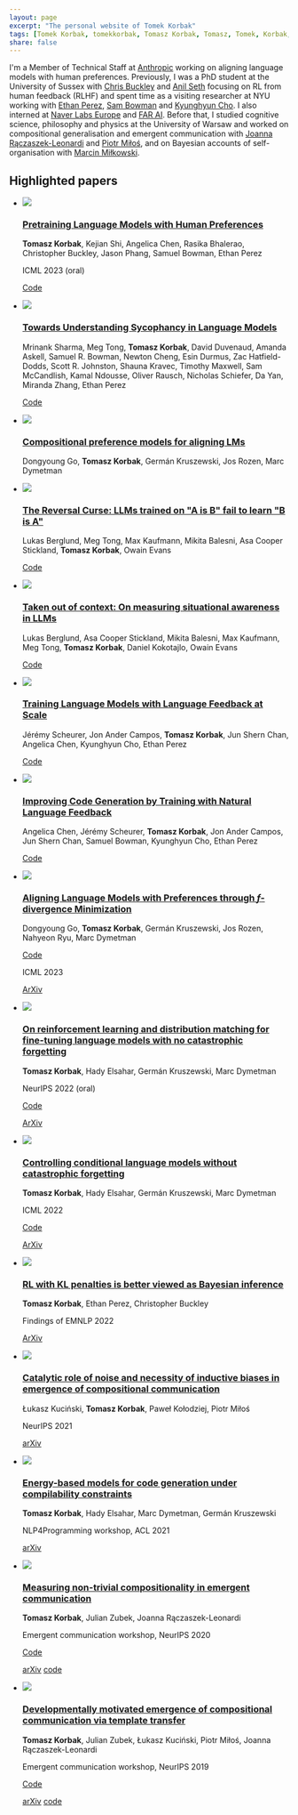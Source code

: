 ```yaml
---
layout: page
excerpt: "The personal website of Tomek Korbak"
tags: [Tomek Korbak, tomekkorbak, Tomasz Korbak, Tomasz, Tomek, Korbak, homepage]
share: false
---
```

I'm a Member of Technical Staff at [Anthropic](https://www.anthropic.com/) working on aligning language models with human preferences. Previously, I was a PhD student at the University of Sussex with [Chris Buckley](https://scholar.google.co.uk/citations?user=nWuZ0XcAAAAJ&hl=en) and [Anil Seth](https://scholar.google.com/citations?hl=en&user=3eJCZCkAAAAJ) focusing on RL from human feedback (RLHF) and spent time as a visiting researcher at NYU working with [Ethan Perez](https://scholar.google.ca/citations?user=za0-taQAAAAJ&hl=en), [Sam Bowman](https://scholar.google.com/citations?user=kV9XRxYAAAAJ&hl=en) and [Kyunghyun Cho](https://scholar.google.co.uk/citations?user=0RAmmIAAAAAJ&hl=en). I also interned at [Naver Labs Europe](https://europe.naverlabs.com/) and [FAR AI](https://far.ai/). Before that, I studied cognitive science, philosophy and physics at the University of Warsaw and worked on compositional generalisation and emergent communication with [Joanna Rączaszek-Leonardi](https://scholar.google.com/citations?user=OPggSAYAAAAJ&hl=pl) and [Piotr Miłoś](https://scholar.google.pl/citations?user=Se68XecAAAAJ&hl=pl&oi=ao), and on Bayesian accounts of self-organisation with [Marcin Miłkowski](https://scholar.google.com/citations?user=2UfI6q8AAAAJ&hl=en).

## Highlighted papers

<ul class="collection">
<li>
<div class="thumb">
<a href="https://arxiv.org/abs/2302.08582">
<img src="{{ site.url }}/images/thumbnails/phf.jpg">
</a>
</div>


<div class="text">
<a href="https://arxiv.org/abs/2302.08582">
<h3>Pretraining Language Models with Human Preferences</h3>
</a>
<p class="authors"><b>Tomasz Korbak</b>, Kejian Shi, Angelica Chen, Rasika Bhalerao, Christopher Buckley, Jason Phang, Samuel Bowman, Ethan Perez</p>
<p class="venues">ICML 2023 (oral)</p>
<p class="venues"><a href="https://github.com/tomekkorbak/pretraining-with-human-feedback" target="_blank">Code</a></p>

</div>
</li>


<li>
<div class="thumb">
<a href="https://arxiv.org/abs/2310.13548">
<img src="{{ site.url }}/images/thumbnails/sycophancy2.jpg">
</a>
</div>


<div class="text">
<a href="https://arxiv.org/abs/2310.13548">
<h3>Towards Understanding Sycophancy in Language Models</h3>
</a>
<p class="authors">Mrinank Sharma, Meg Tong, <b>Tomasz Korbak</b>, David Duvenaud, Amanda Askell, Samuel R. Bowman, Newton Cheng, Esin Durmus, Zac Hatfield-Dodds, Scott R. Johnston, Shauna Kravec, Timothy Maxwell, Sam McCandlish, Kamal Ndousse, Oliver Rausch, Nicholas Schiefer, Da Yan, Miranda Zhang, Ethan Perez</p>
<p class="venues"><a href="https://github.com/meg-tong/sycophancy-eval" target="_blank">Code</a></p>



</div>
</li>


<li>
<div class="thumb">
<a href="https://arxiv.org/abs/2310.13011">
<img src="{{ site.url }}/images/thumbnails/cpm.jpg">
</a>
</div>


<div class="text">
<a href="https://arxiv.org/abs/2310.13011">
<h3>Compositional preference models for aligning LMs


</h3>
</a>
<p class="authors">Dongyoung Go, <b>Tomasz Korbak</b>, Germán Kruszewski, Jos Rozen, Marc Dymetman</p>


</div>
</li>



<li>
<div class="thumb">
<a href="https://arxiv.org/abs/2309.12288">
<img src="{{ site.url }}/images/thumbnails/reversal.jpg">
</a>
</div>


<div class="text">
<a href="https://arxiv.org/abs/2309.12288">
<h3>The Reversal Curse: LLMs trained on "A is B" fail to learn "B is A"


</h3>
</a>
<p class="authors">Lukas Berglund, Meg Tong, Max Kaufmann, Mikita Balesni, Asa Cooper Stickland, <b>Tomasz Korbak</b>, Owain Evans</p>
<p class="venues"><a href="https://github.com/lukasberglund/reversal_curse" target="_blank">Code</a></p>


</div>
</li>

<li>
<div class="thumb">
<a href="https://arxiv.org/abs/2309.00667">
<img src="{{ site.url }}/images/thumbnails/sita.jpg">
</a>
</div>


<div class="text">
<a href="https://arxiv.org/abs/2309.00667">
<h3>Taken out of context: On measuring situational awareness in LLMs


</h3>
</a>
<p class="authors">Lukas Berglund, Asa Cooper Stickland, Mikita Balesni, Max Kaufmann, Meg Tong, <b>Tomasz Korbak</b>, Daniel Kokotajlo, Owain Evans</p>
<p class="venues"><a href="https://github.com/AsaCooperStickland/situational-awareness-evals" target="_blank">Code</a></p>


</div>
</li>







<li>
<div class="thumb">
<a href="https://arxiv.org/abs/2303.16755">
<img src="{{ site.url }}/images/thumbnails/ilf.png">
</a>
</div>


<div class="text">
<a href="https://arxiv.org/abs/2303.16755">
<h3>Training Language Models with Language Feedback at Scale


</h3>
</a>
<p class="authors">Jérémy Scheurer, Jon Ander Campos, <b>Tomasz Korbak</b>, Jun Shern Chan, Angelica Chen, Kyunghyun Cho, Ethan Perez</p>
<p class="venues"><a href="https://github.com/JeremyAlain/imitation_learning_from_language_feedback" target="_blank">Code</a></p>


</div>
</li>


<li>
<div class="thumb">
<a href="https://arxiv.org/abs/2303.16749">
<img src="{{ site.url }}/images/thumbnails/ilf2.png">
</a>
</div>


<div class="text">
<a href="https://arxiv.org/abs/2303.16749">
<h3>Improving Code Generation by Training with Natural Language Feedback


</h3>
</a>
<p class="authors">Angelica Chen, Jérémy Scheurer, <b>Tomasz Korbak</b>, Jon Ander Campos, Jun Shern Chan, Samuel Bowman, Kyunghyun Cho, Ethan Perez</p>
<p class="venues"><a href="https://github.com/nyu-mll/ILF-for-code-generation" target="_blank">Code</a></p>


</div>
</li>










<li>
<div class="thumb">
<a href="https://arxiv.org/abs/2302.08582">
<img src="{{ site.url }}/images/thumbnails/fdpg2.png">
</a>
</div>


<div class="text">
<a href="https://arxiv.org/abs/2302.08215">
<h3>Aligning Language Models with Preferences through <i>f</i>-divergence Minimization</h3>
</a>
<p class="authors">Dongyoung Go, <b>Tomasz Korbak</b>, Germán Kruszewski, Jos Rozen, Nahyeon Ryu, Marc Dymetman
</p>
<p class="venues"><a href="https://github.com/naver/disco" target="_blank">Code</a></p>
ICML 2023

<p class="buttons">

<a href="https://arxiv.org/abs/2302.08215" target="_blank">ArXiv</a>

</p>
</div>
</li>


<li>
<div class="thumb">
<a href="https://arxiv.org/abs/2206.00761">
<img src="{{ site.url }}/images/thumbnails/rmvsdm2.png">
</a>
</div>


<div class="text">
<a href="https://arxiv.org/abs/2206.00761">
<h3>On reinforcement learning and distribution matching for fine-tuning language models with no catastrophic forgetting

</h3>
</a>
<p class="authors"><b>Tomasz Korbak</b>, Hady Elsahar, Germán Kruszewski, Marc Dymetman</p>
<p class="venues">NeurIPS 2022 (oral)</p>
<p class="venues"><a href="https://github.com/naver/gdc/tree/master/rm_vs_dm" target="_blank">Code</a></p>


<p class="buttons">

<a href="https://arxiv.org/abs/2112.00791" target="_blank">ArXiv</a>

</p>
</div>
</li>

<li>
<div class="thumb">
<a href="https://arxiv.org/abs/2112.00791">
<img src="{{ site.url }}/images/thumbnails/cdpg4.png">
</a>
</div>


<div class="text">
<a href="https://arxiv.org/abs/2112.00791">
<h3>Controlling conditional language models without catastrophic forgetting</h3>
</a>
<p class="authors"><b>Tomasz Korbak</b>, Hady Elsahar, Germán Kruszewski, Marc Dymetman</p>
<p class="venues">ICML 2022</p>
<p class="venues"><a href="https://github.com/naver/gdc/tree/master/cdpg" target="_blank">Code</a></p>


<p class="buttons">

<a href="https://arxiv.org/abs/2112.00791" target="_blank">ArXiv</a>

</p>
</div>
</li>


<li>
<div class="thumb">
<a href="https://arxiv.org/abs/2205.11275">
<img src="{{ site.url }}/images/thumbnails/rl_kl.png">
</a>
</div>


<div class="text">
<a href="https://arxiv.org/abs/2205.11275">
<h3>RL with KL penalties is better viewed as Bayesian inference</h3>
</a>
<p class="authors"><b>Tomasz Korbak</b>, Ethan Perez, Christopher Buckley</p>
<p class="venues">Findings of EMNLP 2022</p>

<p class="buttons">

<a href="https://arxiv.org/abs/2205.11275.pdf" target="_blank">ArXiv</a>

</p>
</div>
</li>

<li>
<div class="thumb">
<a href="https://arxiv.org/abs/2111.06464">
<img src="{{ site.url }}/images/thumbnails/noise.png">
</a>
</div>

<div class="text">
<a href="https://arxiv.org/abs/2111.06464">
<h3>Catalytic role of noise and necessity of inductive biases in emergence of compositional communication</h3>
</a>
<p class="authors">Łukasz Kuciński, <b>Tomasz Korbak</b>, Paweł Kołodziej, Piotr Miłoś</p>
<p class="venues">NeurIPS 2021</p>

<p class="buttons">
<a href="https://arxiv.org/abs/2111.06464" target="_blank">arXiv</a>
</p>
</div>
</li>



<li>
<div class="thumb">
<a href="https://arxiv.org/abs/2106.04985">
<img src="{{ site.url }}/images/thumbnails/code_comp.png">
</a>
</div>

<div class="text">
<a href="https://arxiv.org/abs/2106.04985">
<h3>Energy-based models for code generation under compilability constraints</h3>
</a>
<p class="authors"><b>Tomasz Korbak</b>, Hady Elsahar, Marc Dymetman, Germán Kruszewski</p>
<p class="venues">NLP4Programming workshop, ACL 2021</p>

<p class="buttons">
<a href="https://arxiv.org/abs/2106.04985" target="_blank">arXiv</a>
</p>
</div>
</li>


<li>
<div class="thumb">
<a href="https://arxiv.org/abs/2010.15058">
<img src="{{ site.url }}/images/thumbnails/ntc.png">
</a>
</div>

<div class="text">
<a href="https://arxiv.org/abs/2010.15058">
<h3>Measuring non-trivial compositionality in emergent communication</h3>
</a>
<p class="authors"><b>Tomasz Korbak</b>, Julian Zubek, Joanna Rączaszek-Leonardi</p>
<p class="venues">Emergent communication workshop, NeurIPS 2020</p>
<p class="venues"><a href="https://github.com/tomekkorbak/measuring-non-trivial-compositionality" target="_blank">Code</a></p>


<p class="buttons">
<a href="https://arxiv.org/abs/2010.15058" target="_blank">arXiv</a>
<a href="https://github.com/tomekkorbak/measuring-non-trivial-compositionality" target="_blank">code</a>
</p>
</div>
</li>

<li>
<div class="thumb">
<a href="https://arxiv.org/abs/1910.06079">
<img src="{{ site.url }}/images/thumbnails/template.png">
</a>
</div>

<div class="text">
<a href="https://arxiv.org/abs/1910.06079">
<h3>Developmentally motivated emergence of compositional communication via template transfer</h3>
</a>
<p class="authors"><b>Tomasz Korbak</b>, Julian Zubek, Łukasz Kuciński, Piotr Miłoś, Joanna Rączaszek-Leonardi</p>
<p class="venues">Emergent communication workshop, NeurIPS 2019</p>
<p class="venues"><a href="https://github.com/tomekkorbak/compositional-communication-via-template-transfer" target="_blank">Code</a></p>


<p class="buttons">
<a href="https://arxiv.org/abs/1910.06079" target="_blank">arXiv</a>
<a href="https://github.com/tomekkorbak/compositional-communication-via-template-transfer" target="_blank">code</a>
</p>
</div>
</li>

</ul>